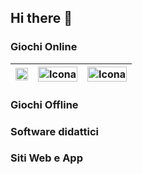 ## Hi there 👋

### Giochi Online

|   <img src="https://github.com/vittorioPiotti/FilaTreOnline/blob/main/FilaTreOnline/imgs/preview.gif" width="100%" />  | <img src="https://github.com/vittorioPiotti/FilaTreOnline/blob/main/FilaTreOnline/imgs/won.gif" alt="Icona" width="100%"/> | <img src="https://github.com/vittorioPiotti/FilaTreOnline/blob/main/FilaTreOnline/imgs/pari.gif" alt="Icona" width="100%"/>  |
|  ------------ | ------------ |  ------------ | 

### Giochi Offline

### Software didattici

### Siti Web e App

